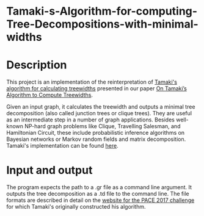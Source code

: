 # Tamaki-s-Algorithm-for-computing-Tree-Decompositions-with-minimal-widths

# Description

This project is an implementation of the reinterpretation of [Tamaki's algorithm for calculating treewidths](https://drops.dagstuhl.de/opus/volltexte/2017/7880/) presented in our paper [On Tamaki’s Algorithm to Compute Treewidths](https://drops.dagstuhl.de/opus/frontdoor.php?source_opus=13781).

Given an input graph, it calculates the treewidth and outputs a minimal tree decomposition (also called junction trees or clique trees). They are useful as an intermediate step in a number of graph applications. Besides well-known NP-hard graph problems like Clique, Travelling Salesman, and Hamiltonian Circuit, these include probabilistic inference algorithms on Bayesian networks or Markov random fields and matrix decomposition.
Tamaki's implementation can be found [here](https://github.com/TCS-Meiji/PACE2017-TrackA).

# Input and output

The program expects the path to a .gr file as a command line argument.  It outputs the tree decomposition as a .td file to the command line. The file formats are described in detail on the [website for the PACE 2017 challenge](https://pacechallenge.org/2017/treewidth/) for which Tamaki's originally constructed his algorithm.
